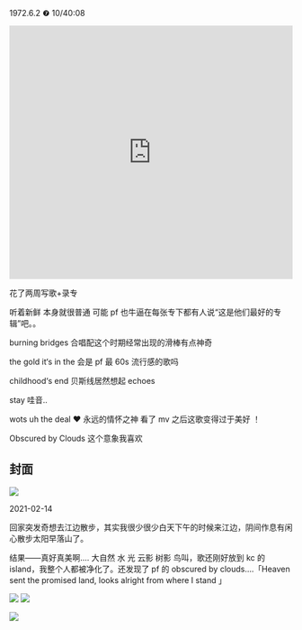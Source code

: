 ---
---

1972.6.2 ❼ 10/40:08

<iframe allow="autoplay *; encrypted-media *; fullscreen *; clipboard-write" frameborder="0" height="450" style="width:100%;max-width:660px;overflow:hidden;background:transparent;" sandbox="allow-forms allow-popups allow-same-origin allow-scripts allow-storage-access-by-user-activation allow-top-navigation-by-user-activation" src="https://embed.music.apple.com/hk/album/obscured-by-clouds/1065975350?l=en"></iframe>

花了两周写歌+录专

听着新鲜 本身就很普通 可能 pf 也牛逼在每张专下都有人说“这是他们最好的专辑”吧。。 


burning bridges 合唱配这个时期经常出现的滑棒有点神奇

the gold it‘s in the 会是 pf 最 60s 流行感的歌吗

childhood‘s end 贝斯线居然想起 echoes 

stay 哇音..

wots uh the deal ❤️ 永远的情怀之神 看了 mv 之后这歌变得过于美好 ！

Obscured by Clouds 这个意象我喜欢

## 封面
![](https://picture-guan.oss-cn-hangzhou.aliyuncs.com/20220821004627.png)


2021-02-14

回家突发奇想去江边散步，其实我很少很少白天下午的时候来江边，阴间作息有闲心散步太阳早落山了。

结果——真好真美啊.... 大自然 水 光 云影 树影 鸟叫，歌还刚好放到 kc 的 island，我整个人都被净化了。还发现了 pf 的 obscured by clouds....「Heaven sent the promised land, looks alright from where I stand 」

![](https://picture-guan.oss-cn-hangzhou.aliyuncs.com/20220821004424.png)
![](https://picture-guan.oss-cn-hangzhou.aliyuncs.com/20220821004437.png)

![](https://picture-guan.oss-cn-hangzhou.aliyuncs.com/20220821004342.png)